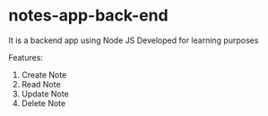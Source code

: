 # notes-app-back-end

It is a backend app using Node JS
Developed for learning purposes

Features:
1. Create Note
2. Read Note
3. Update Note
4. Delete Note
